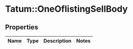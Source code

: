 # Tatum::OneOflistingSellBody

## Properties
Name | Type | Description | Notes
------------ | ------------- | ------------- | -------------

